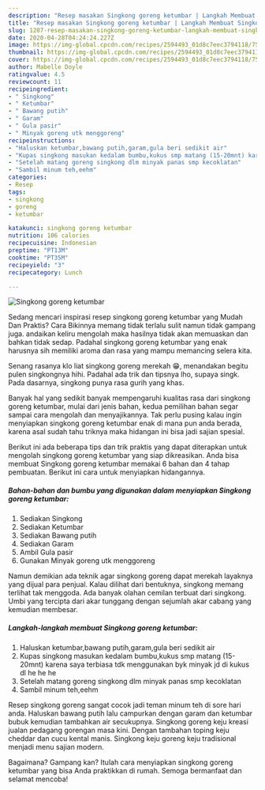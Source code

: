 ```yaml
---
description: "Resep masakan Singkong goreng ketumbar | Langkah Membuat Singkong goreng ketumbar Yang Menggugah Selera"
title: "Resep masakan Singkong goreng ketumbar | Langkah Membuat Singkong goreng ketumbar Yang Menggugah Selera"
slug: 1207-resep-masakan-singkong-goreng-ketumbar-langkah-membuat-singkong-goreng-ketumbar-yang-menggugah-selera
date: 2020-04-28T04:24:24.227Z
image: https://img-global.cpcdn.com/recipes/2594493_01d8c7eec3794118/751x532cq70/singkong-goreng-ketumbar-foto-resep-utama.jpg
thumbnail: https://img-global.cpcdn.com/recipes/2594493_01d8c7eec3794118/751x532cq70/singkong-goreng-ketumbar-foto-resep-utama.jpg
cover: https://img-global.cpcdn.com/recipes/2594493_01d8c7eec3794118/751x532cq70/singkong-goreng-ketumbar-foto-resep-utama.jpg
author: Mabelle Doyle
ratingvalue: 4.5
reviewcount: 11
recipeingredient:
- " Singkong"
- " Ketumbar"
- " Bawang putih"
- " Garam"
- " Gula pasir"
- " Minyak goreng utk menggoreng"
recipeinstructions:
- "Haluskan ketumbar,bawang putih,garam,gula beri sedikit air"
- "Kupas singkong masukan kedalam bumbu,kukus smp matang (15-20mnt) karena saya terbiasa tdk menggunakan byk minyak jd di kukus dl he he he"
- "Setelah matang goreng singkong dlm minyak panas smp kecoklatan"
- "Sambil minum teh,eehm"
categories:
- Resep
tags:
- singkong
- goreng
- ketumbar

katakunci: singkong goreng ketumbar 
nutrition: 106 calories
recipecuisine: Indonesian
preptime: "PT13M"
cooktime: "PT35M"
recipeyield: "3"
recipecategory: Lunch

---
```



![Singkong goreng ketumbar](https://img-global.cpcdn.com/recipes/2594493_01d8c7eec3794118/751x532cq70/singkong-goreng-ketumbar-foto-resep-utama.jpg)

Sedang mencari inspirasi resep singkong goreng ketumbar yang Mudah Dan Praktis? Cara Bikinnya memang tidak terlalu sulit namun tidak gampang juga. andaikan keliru mengolah maka hasilnya tidak akan memuaskan dan bahkan tidak sedap. Padahal singkong goreng ketumbar yang enak harusnya sih memiliki aroma dan rasa yang mampu memancing selera kita.

Senang rasanya klo liat singkong goreng merekah 😁, menandakan begitu pulen singkongnya hihi. Padahal ada trik dan tipsnya lho, supaya singk. Pada dasarnya, singkong punya rasa gurih yang khas.

Banyak hal yang sedikit banyak mempengaruhi kualitas rasa dari singkong goreng ketumbar, mulai dari jenis bahan, kedua pemilihan bahan segar sampai cara mengolah dan menyajikannya. Tak perlu pusing kalau ingin menyiapkan singkong goreng ketumbar enak di mana pun anda berada, karena asal sudah tahu triknya maka hidangan ini bisa jadi sajian spesial.


Berikut ini ada beberapa tips dan trik praktis yang dapat diterapkan untuk mengolah singkong goreng ketumbar yang siap dikreasikan. Anda bisa membuat Singkong goreng ketumbar memakai 6 bahan dan 4 tahap pembuatan. Berikut ini cara untuk menyiapkan hidangannya.

<!--inarticleads1-->

##### Bahan-bahan dan bumbu yang digunakan dalam menyiapkan Singkong goreng ketumbar:

1. Sediakan  Singkong
1. Sediakan  Ketumbar
1. Sediakan  Bawang putih
1. Sediakan  Garam
1. Ambil  Gula pasir
1. Gunakan  Minyak goreng utk menggoreng


Namun demikian ada teknik agar singkong goreng dapat merekah layaknya yang dijual para penjual. Kalau dilihat dari bentuknya, singkong memang terlihat tak menggoda. Ada banyak olahan cemilan terbuat dari singkong. Umbi yang tercipta dari akar tunggang dengan sejumlah akar cabang yang kemudian membesar. 

<!--inarticleads2-->

##### Langkah-langkah membuat Singkong goreng ketumbar:

1. Haluskan ketumbar,bawang putih,garam,gula beri sedikit air
1. Kupas singkong masukan kedalam bumbu,kukus smp matang (15-20mnt) karena saya terbiasa tdk menggunakan byk minyak jd di kukus dl he he he
1. Setelah matang goreng singkong dlm minyak panas smp kecoklatan
1. Sambil minum teh,eehm


Resep singkong goreng sangat cocok jadi teman minum teh di sore hari anda. Haluskan bawang putih lalu campurkan dengan garam dan ketumbar bubuk kemudian tambahkan air secukupnya. Singkong goreng keju kreasi jualan pedagang gorengan masa kini. Dengan tambahan toping keju cheddar dan cucu kental manis. Singkong keju goreng keju tradisional menjadi menu sajian modern. 

Bagaimana? Gampang kan? Itulah cara menyiapkan singkong goreng ketumbar yang bisa Anda praktikkan di rumah. Semoga bermanfaat dan selamat mencoba!
